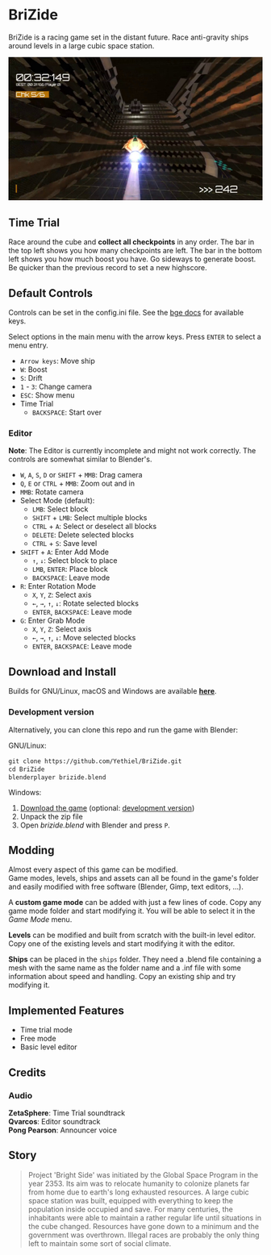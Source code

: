 # BriZide

BriZide is a racing game set in the distant future.
Race anti-gravity ships around levels in a large cubic space station.

![](screenshot.jpg)

## Time Trial
Race around the cube and **collect all checkpoints** in any order. The bar in the top left shows you how many checkpoints are left. The bar in the bottom left shows you how much boost you have. Go sideways to generate boost.
Be quicker than the previous record to set a new highscore.

## Default Controls

Controls can be set in the config.ini file. See the [bge docs](https://docs.blender.org/api/2.79b/bge.events.html#keys-constants) for available keys.

Select options in the main menu with the arrow keys. Press `ENTER` to select a menu entry.

+ `Arrow keys`: Move ship
+ `W`: Boost
+ `S`: Drift
+ `1` - `3`: Change camera
+ `ESC`: Show menu
+ Time Trial
    + `BACKSPACE`: Start over

### Editor

**Note**: The Editor is currently incomplete and might not work correctly. The controls are somewhat similar to Blender's.

+ `W`, `A`, `S`, `D` or `SHIFT` + `MMB`: Drag camera
+ `Q`, `E` or `CTRL` + `MMB`: Zoom out and in
+ `MMB`: Rotate camera
+ Select Mode (default):
    + `LMB`: Select block
    + `SHIFT` + `LMB`: Select multiple blocks
    + `CTRL` + `A`: Select or deselect all blocks
    + `DELETE`: Delete selected blocks
    + `CTRL` + `S`: Save level
+ `SHIFT` + `A`: Enter Add Mode
    + `↑`, `↓`: Select block to place
    + `LMB`, `ENTER`: Place block
    + `BACKSPACE`: Leave mode
+ `R`: Enter Rotation Mode
    + `X`, `Y`, `Z`: Select axis
    + `←`, `→`, `↑`, `↓`: Rotate selected blocks
    + `ENTER`, `BACKSPACE`: Leave mode
+ `G`: Enter Grab Mode
    + `X`, `Y`, `Z`: Select axis
    + `←`, `→`, `↑`, `↓`: Move selected blocks
    + `ENTER`, `BACKSPACE`: Leave mode

## Download and Install

Builds for GNU/Linux, macOS and Windows are available [**here**](https://files.re-volt.io/brizide/).

### Development version

Alternatively, you can clone this repo and run the game with Blender:

GNU/Linux:

```
git clone https://github.com/Yethiel/BriZide.git
cd BriZide
blenderplayer brizide.blend
```

Windows:

1. [Download the game](https://github.com/Yethiel/BriZide/archive/master.zip) (optional: [development version](https://github.com/Yethiel/BriZide/archive/dev.zip))
2. Unpack the zip file
3. Open _brizide.blend_ with Blender and press `P`.

## Modding
Almost every aspect of this game can be modified.  
Game modes, levels, ships and assets can all be found in the game's folder and easily modified with free software (Blender, Gimp, text editors, ...).

A **custom game mode** can be added with just a few lines of code. Copy any game mode folder and start modifying it. You will be able to select it in the _Game Mode_ menu.

**Levels** can be modified and built from scratch with the built-in level editor. Copy one of the existing levels and start modifying it with the editor.

**Ships** can be placed in the `ships` folder. They need a .blend file containing a mesh with the same name as the folder name and a .inf file with some information about speed and handling. Copy an existing ship and try modifying it.

## Implemented Features
+ Time trial mode
+ Free mode
+ Basic level editor

## Credits

### Audio
**ZetaSphere**: Time Trial soundtrack  
**Qvarcos**: Editor soundtrack  
**Pong Pearson**: Announcer voice

## Story

> Project 'Bright Side' was initiated by the Global Space Program in the year 2353. Its aim was to relocate humanity to colonize planets far from home due to earth's long exhausted resources. A large cubic space station was built, equipped with everything to keep the population inside occupied and save. For many centuries, the inhabitants were able to maintain a rather regular life until situations in the cube changed. Resources have gone down to a minimum and the government was overthrown. Illegal races are probably the only thing left to maintain some sort of social climate.
